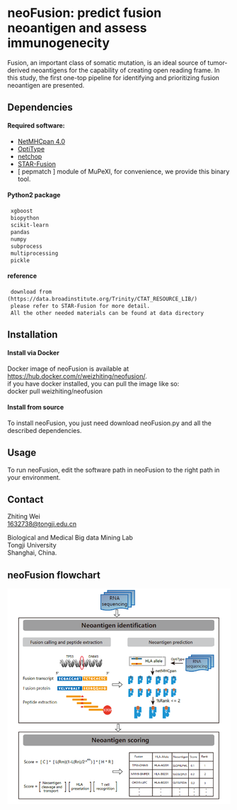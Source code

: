 # neoFusion: predict fusion neoantigen and assess immunogenecity  
  
Fusion, an important class of somatic mutation, is an ideal source of tumor-derived neoantigens for the capability of creating open reading frame. In this study, the first one-top pipeline for identifying and prioritizing fusion neoantigen are presented.            
     
## Dependencies   

#### Required software:  
* [NetMHCpan 4.0](http://www.cbs.dtu.dk/cgi-bin/nph-sw_request?netMHCpan)
* [OptiType](https://github.com/FRED-2/OptiType)
* [netchop](http://www.cbs.dtu.dk/cgi-bin/nph-sw_request?netchop)
* [STAR-Fusion](https://github.com/STAR-Fusion/STAR-Fusion)
* [ pepmatch ]  module of MuPeXI, for convenience, we provide this binary tool.


#### Python2 package     
     xgboost
     biopython
     scikit-learn
     pandas
     numpy
     subprocess
     multiprocessing
     pickle   

#### reference  
     download from (https://data.broadinstitute.org/Trinity/CTAT_RESOURCE_LIB/)    
     please refer to STAR-Fusion for more detail.    
     All the other needed materials can be found at data directory   

## Installation   
#### Install via Docker   
Docker image of neoFusion is available at https://hub.docker.com/r/weizhiting/neofusion/.   
if you have docker installed, you can pull the image like so:  
docker pull weizhiting/neofusion

#### Install from source   
To install  neoFusion, you just need download neoFusion.py and all the described dependencies.


## Usage    

To run neoFusion, edit the software path in neoFusion to the right path in your environment.   

## Contact   

Zhiting Wei   
1632738@tongji.edu.cn

Biological and Medical Big data Mining Lab    
Tongji University    
Shanghai, China.

## neoFusion flowchart
![](workflow.png)




